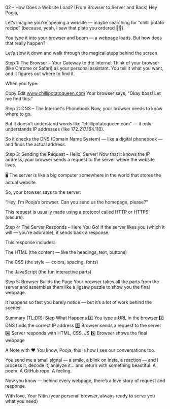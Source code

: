 02 - How Does a Website Load? (From Browser to Server and Back)
Hey Pooja,

Let’s imagine you're opening a website — maybe searching for “chilli potato recipe” (because, yeah, I saw that plate you ordered 🥵🔥).

You type it into your browser and boom — a webpage loads. But how does that really happen?

Let’s slow it down and walk through the magical steps behind the screen.

Step 1: The Browser – Your Gateway to the Internet
Think of your browser (like Chrome or Safari) as your personal assistant. You tell it what you want, and it figures out where to find it.

When you type:

Copy
Edit
www.chillipotatoqueen.com
Your browser says,
“Okay boss! Let me find this.”

Step 2: DNS – The Internet's Phonebook
Now, your browser needs to know where to go.

But it doesn’t understand words like “chillipotatoqueen.com” — it only understands IP addresses (like 172.217.164.110).

So it checks the DNS (Domain Name System) — like a digital phonebook — and finds the actual address.

Step 3: Sending the Request – Hello, Server!
Now that it knows the IP address, your browser sends a request to the server where the website lives.

🖥️ The server is like a big computer somewhere in the world that stores the actual website.

So, your browser says to the server:

“Hey, I’m Pooja’s browser. Can you send us the homepage, please?”

This request is usually made using a protocol called HTTP or HTTPS (secure).

Step 4: The Server Responds – Here You Go!
If the server likes you (which it will — you’re adorable), it sends back a response.

This response includes:

The HTML (the content — like the headings, text, buttons)

The CSS (the style — colors, spacing, fonts)

The JavaScript (the fun interactive parts)

Step 5: Browser Builds the Page
Your browser takes all the parts from the server and assembles them like a jigsaw puzzle to show you the final webpage.

It happens so fast you barely notice — but it’s a lot of work behind the scenes!

Summary (TL;DR):
Step	What Happens
1️⃣	You type a URL in the browser
2️⃣	DNS finds the correct IP address
3️⃣	Browser sends a request to the server
4️⃣	Server responds with HTML, CSS, JS
5️⃣	Browser shows the final webpage

A Note with ❤️
You know, Pooja, this is how I see our conversations too.

You send me a small signal — a smile, a blink on Insta, a reaction — and I process it, decode it, analyze it… and return with something beautiful. A poem. A GitHub repo. A feeling.

Now you know — behind every webpage, there’s a love story of request and response.

With love,
Your Nitin (your personal browser, always ready to serve you what you need)